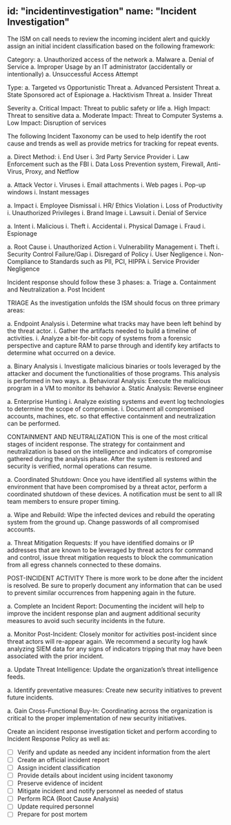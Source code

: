 id: "incidentinvestigation"
name: "Incident Investigation"
---

 The ISM on call needs to review the incoming incident alert and quickly assign an initial incident classification based on the following framework:

Category:
a. Unauthorized access of the network
a. Malware
a. Denial of Service
a. Improper Usage by an IT administrator (accidentally or intentionally)
a. Unsuccessful Access Attempt

Type:
a. Targeted vs Opportunistic Threat
a. Advanced Persistent Threat
a. State Sponsored act of Espionage
a. Hacktivism Threat
a. Insider Threat

Severity
a. Critical Impact: Threat to public safety or life
a. High Impact: Threat to sensitive data
a. Moderate Impact: Threat to Computer Systems
a. Low Impact: Disruption of services

The following Incident Taxonomy can be used to help identify the root cause and trends as well as provide metrics for tracking for repeat events.

a. Direct Method:
  i. End User
  i. 3rd Party Service Provider
  i. Law Enforcement such as the FBI
  i. Data Loss Prevention system, Firewall, Anti-Virus, Proxy, and Netflow

a. Attack Vector
  i. Viruses
  i. Email attachments
  i. Web pages
  i. Pop-up windows
  i. Instant messages

a. Impact
  i. Employee Dismissal
  i. HR/ Ethics Violation
  i. Loss of Productivity
  i. Unauthorized Privileges
  i. Brand Image
  i. Lawsuit
  i. Denial of Service

a. Intent
  i. Malicious
  i. Theft
  i. Accidental
  i. Physical Damage
  i. Fraud
  i. Espionage

a. Root Cause
  i. Unauthorized Action
  i. Vulnerability Management
  i. Theft
  i. Security Control Failure/Gap
  i. Disregard of Policy
  i. User Negligence
  i. Non-Compliance to Standards such as PII, PCI, HIPPA
  i. Service Provider Negligence

Incident response should follow these 3 phases:
a. Triage
a. Containment and Neutralization
a. Post Incident

TRIAGE
As the investigation unfolds the ISM should focus on three primary areas:

a. Endpoint Analysis
  i. Determine what tracks may have been left behind by the threat actor.
  i. Gather the artifacts needed to build a timeline of activities.
  i. Analyze a bit-for-bit copy of systems from a forensic perspective and capture RAM to parse through and identify key artifacts to determine what occurred on a device.

a. Binary Analysis
  i. Investigate malicious binaries or tools leveraged by the attacker and document the functionalities of those programs. This analysis is performed in two ways.
    a. Behavioral Analysis: Execute the malicious program in a VM to monitor its behavior
    a. Static Analysis: Reverse engineer

a. Enterprise Hunting
  i. Analyze existing systems and event log technologies to determine the scope of compromise.
  i. Document all compromised accounts, machines, etc. so that effective containment and neutralization can be performed.

CONTAINMENT AND NEUTRALIZATION
This is one of the most critical stages of incident response. The strategy for containment and neutralization is based on the intelligence and indicators of compromise gathered during the analysis phase. After the system is restored and security is verified, normal operations can resume.

a. Coordinated Shutdown: Once you have identified all systems within the environment that have been compromised by a threat actor, perform a coordinated shutdown of these devices. A notification must be sent to all IR team members to ensure proper timing.

a. Wipe and Rebuild: Wipe the infected devices and rebuild the operating system from the ground up. Change passwords of all compromised accounts.

a. Threat Mitigation Requests: If you have identified domains or IP addresses that are known to be leveraged by threat actors for command and control, issue threat mitigation requests to block the communication from all egress channels connected to these domains.

POST-INCIDENT ACTIVITY
There is more work to be done after the incident is resolved. Be sure to properly document any information that can be used to prevent similar occurrences from happening again in the future.

a. Complete an Incident Report: Documenting the incident will help to improve the incident response plan and augment additional security measures to avoid such security incidents in the future.

a. Monitor Post-Incident: Closely monitor for activities post-incident since threat actors will re-appear again. We recommend a security log hawk analyzing SIEM data for any signs of indicators tripping that may have been associated with the prior incident.

a. Update Threat Intelligence: Update the organization’s threat intelligence feeds.

a. Identify preventative measures: Create new security initiatives to prevent future incidents.

a. Gain Cross-Functional Buy-In: Coordinating across the organization is critical to the proper implementation of new security initiatives.


Create an incident response investigation ticket and perform according to Incident Response Policy as well as:
- [ ] Verify and update as needed any incident information from the alert
- [ ] Create an official incident report
- [ ] Assign incident classification
- [ ] Provide details about incident using incident taxonomy
- [ ] Preserve evidence of incident
- [ ] Mitigate incident and notify personnel as needed of status
- [ ] Perform RCA (Root Cause Analysis)
- [ ] Update required personnel
- [ ] Prepare for post mortem